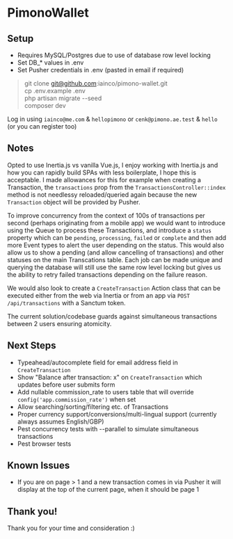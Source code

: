 # PimonoWallet

## Setup

* Requires MySQL/Postgres due to use of database row level locking
* Set DB_* values in .env
* Set Pusher credentials in .env (pasted in email if required)

>git clone git@github.com:iainco/pimono-wallet.git<br/>
cp .env.example .env<br/>
php artisan migrate --seed<br/>
composer dev

Log in using `iainco@me.com` & `hellopimono` or `cenk@pimono.ae.test` & `hello` (or you can register too)

## Notes

Opted to use Inertia.js vs vanilla Vue.js, I enjoy working with Inertia.js and how you can rapidly build SPAs with less boilerplate, I hope this is acceptable. I made allowances for this for example when creating a Transaction, the `transactions` prop from the `TransactionsController::index` method is not needlessy reloaded/queried again because the new `Transaction` object will be provided by Pusher.

To improve concurrency from the context of 100s of transactions per second (perhaps originating from a mobile app) we would want to introduce using the Queue to process these Transactions, and introduce a `status` property which can be `pending`, `processing`, `failed` or `complete` and then add more Event types to alert the user depending on the status. This would also allow us to show a pending (and allow cancelling of transactions) and other statuses on the main Transcations table. Each job can be made unique and querying the database will still use the same row level locking but gives us the ability to retry failed transactions depending on the failure reason.

We would also look to create a `CreateTransaction` Action class that can be executed either from the web via Inertia or from an app via `POST /api/transactions` with a Sanctum token.

The current solution/codebase guards against simultaneous transactions between 2 users ensuring atomicity.

## Next Steps

- Typeahead/autocomplete field for email address field in `CreateTransaction`
- Show "Balance after transaction: x" on `CreateTransaction` which updates before user submits form
- Add nullable commission_rate to users table that will override `config('app.commission_rate')` when set
- Allow searching/sorting/filtering etc. of Transactions
- Proper currency support/conversions/multi-lingual support (currently always assumes English/GBP)
- Pest concurrency tests with --parallel to simulate simultaneous transactions
- Pest browser tests

## Known Issues

- If you are on page > 1 and a new transaction comes in via Pusher it will display at the top of the current page, when it should be page 1

## Thank you!

Thank you for your time and consideration :)
